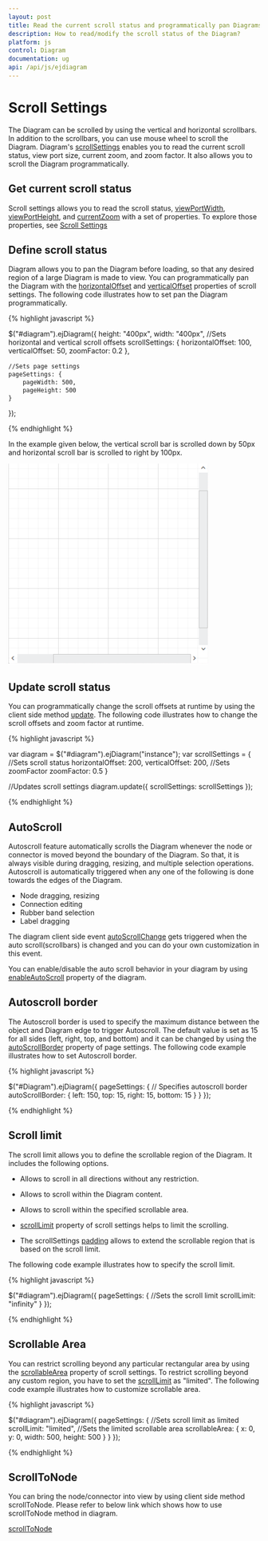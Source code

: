 ```yaml
---
layout: post
title: Read the current scroll status and programmatically pan Diagrams
description: How to read/modify the scroll status of the Diagram?
platform: js
control: Diagram
documentation: ug
api: /api/js/ejdiagram
---
```


# Scroll Settings
The Diagram can be scrolled by using the vertical and horizontal scrollbars. In addition to the scrollbars, you can use mouse wheel to scroll the Diagram. 
Diagram's [scrollSettings](/api/js/ejdiagram#members:scrollsettings "scrollSettings") enables you to read the current scroll status, view port size, current zoom, and zoom factor. It also allows you to scroll the Diagram programmatically. 

## Get current scroll status

Scroll settings allows you to read the scroll status, [viewPortWidth](/api/js/ejdiagram#members:scrollsettings-viewportwidth "viewPortWidth"), [viewPortHeight](/api/js/ejdiagram#members:scrollsettings-viewportheight "viewPortHeight"), and [currentZoom](/api/js/ejdiagram#members:scrollsettings-currentzoom "currentZoom") with a set of properties. To explore those properties, see [Scroll Settings](/api/js/ejdiagram#members:scrollsettings "Scroll Settings")

## Define scroll status
Diagram allows you to pan the Diagram before loading, so that any desired region of a large Diagram is made to view. You can programmatically pan the Diagram with the [horizontalOffset](/api/js/ejdiagram#members:scrollsettings-horizontaloffset "horizontalOffset") and [verticalOffset](/api/js/ejdiagram#members:scrollsettings-verticaloffset "verticalOffset") properties of scroll settings. The following code illustrates how to set pan the Diagram programmatically.

{% highlight javascript %}

$("#diagram").ejDiagram({
	height: "400px",
	width: "400px",
	//Sets horizontal and vertical scroll offsets
	scrollSettings: {
		horizontalOffset: 100,
		verticalOffset: 50,
		zoomFactor: 0.2
	},

	//Sets page settings
	pageSettings: {
		pageWidth: 500,
		pageHeight: 500
	}
});

{% endhighlight %}

In the example given below, the vertical scroll bar is scrolled down by 50px and horizontal scroll bar is scrolled to right by 100px. 

![](/js/Diagram/Scroll-Settings_images/Scroll-Settings_img1.png)

## Update scroll status

You can programmatically change the scroll offsets at runtime by using the client side method [update](/api/js/ejdiagram#methods:update "update"). The following code illustrates how to change the scroll offsets and zoom factor at runtime.

{% highlight javascript %}

var diagram = $("#diagram").ejDiagram("instance");
var scrollSettings = {
	//Sets scroll status
	horizontalOffset: 200,
	verticalOffset: 200,
	//Sets zoomFactor
	zoomFactor: 0.5
}

//Updates scroll settings
diagram.update({ scrollSettings: scrollSettings });

{% endhighlight %}

## AutoScroll 

Autoscroll feature automatically scrolls the Diagram whenever the node or connector is moved beyond the boundary of the Diagram. So that, it is always visible during dragging, resizing, and multiple selection operations. Autoscroll is automatically triggered when any one of the following is done towards the edges of the Diagram.

* Node dragging, resizing 
* Connection editing
* Rubber band selection
* Label dragging

The diagram client side event [autoScrollChange](/api/js/ejdiagram#events:autoscrollchange "autoScrollChange") gets triggered when the auto scroll(scrollbars) is changed and you can do your own customization in this event.

You can enable/disable the auto scroll behavior in your diagram by using [enableAutoScroll](/api/js/ejdiagram#members:enableautoscroll "enableautoscroll") property of the diagram.

## Autoscroll border

The Autoscroll border is used to specify the maximum distance between the object and Diagram edge to trigger Autoscroll. The default value is set as 15 for all sides (left, right, top, and bottom) and it can be changed by using the [autoScrollBorder](/api/js/ejdiagram#members:pagesettings-autoscrollborder "autoScrollBorder") property of page settings. The following code example illustrates how to set Autoscroll border. 

{% highlight javascript %}

$("#Diagram").ejDiagram({
	pageSettings: {
		// Specifies autoscroll border
		autoScrollBorder: { left: 150, top: 15, right: 15, bottom: 15 }
	}
});

{% endhighlight %}

## Scroll limit

The scroll limit allows you to define the scrollable region of the Diagram. It includes the following options.

* Allows to scroll in all directions without any restriction.
* Allows to scroll within the Diagram content.
* Allows to scroll within the specified scrollable area.

* [scrollLimit](/api/js/ejdiagram#members:pagesettings-scrolllimit "scrollLimit") property of scroll settings helps to limit the scrolling.

* The scrollSettings [padding](/api/js/ejdiagram#members:scrollsettings-padding "padding") allows to extend the scrollable region that is based on the scroll limit.

The following code example illustrates how to specify the scroll limit.

{% highlight javascript %}

$("#diagram").ejDiagram({
	pageSettings: {
	//Sets the scroll limit
	scrollLimit: "infinity"
	}
});

{% endhighlight %}

## Scrollable Area

You can restrict scrolling beyond any particular rectangular area by using the [scrollableArea](/api/js/ejdiagram#members:pagesettings-scrollablearea "scrollableArea") property of scroll settings. To restrict scrolling beyond any custom region, you have to set the [scrollLimit](/api/js/ejdiagram#members:pagesettings-scrolllimit "scrollLimit") as "limited". The following code example illustrates how to customize scrollable area.

{% highlight javascript %}

$("#diagram").ejDiagram({
	pageSettings: {
		//Sets scroll limit as limited
		scrollLimit: "limited",
		//Sets the limited scrollable area
		scrollableArea: {
			x: 0,
			y: 0,
			width: 500,
			height: 500
		}
	}
});

{% endhighlight %}

## ScrollToNode

You can bring the node/connector into view by using client side method scrollToNode. Please refer to below link which shows how to use scrollToNode method in diagram.

[scrollToNode](/api/js/ejdiagram#methods:scrolltonode "scrollToNode")
